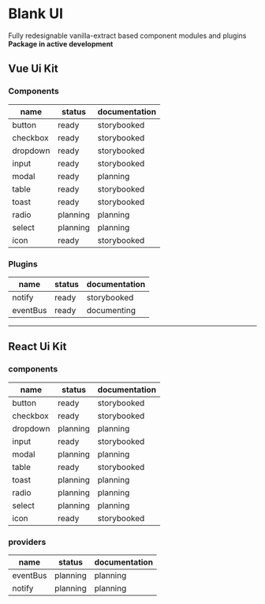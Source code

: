 # Blank UI

Fully redesignable vanilla-extract based component modules and plugins  
**Package in active development**

## Vue Ui Kit
### Components

| name     | status   | documentation |
|----------|----------|---------------|
| button   | ready    | storybooked   |
| checkbox | ready    | storybooked   |
| dropdown | ready    | storybooked   |
| input    | ready    | storybooked   |
| modal    | ready    | planning      |
| table    | ready    | storybooked   |
| toast    | ready    | storybooked   |
| radio    | planning | planning      |
| select   | planning | planning      |
| icon     | ready    | storybooked   |

### Plugins
| name     | status   | documentation |
|----------|----------|---------------|
| notify   | ready    | storybooked   |
| eventBus | ready    | documenting   |

-----------------------------------------

## React Ui Kit
### components

| name     | status   | documentation |
|----------|----------|---------------|
| button   | ready    | storybooked   |
| checkbox | ready    | storybooked   |
| dropdown | planning | planning      |
| input    | ready    | storybooked   |
| modal    | planning | planning      |
| table    | ready    | storybooked   |
| toast    | planning | planning      |
| radio    | planning | planning      |
| select   | planning | planning      |
| icon     | ready    | storybooked   |

### providers
| name     | status   | documentation |
|----------|----------|---------------|
| eventBus | planning | planning      |
| notify   | planning | planning      |